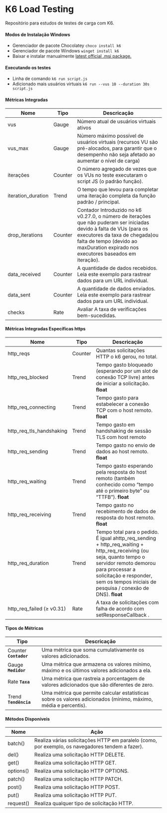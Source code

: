 # K6 Load Testing
Repositório para estudos de testes de carga com K6.

#### Modos de Instalação Windows

- Gerenciador de pacote Chocolatey
`choco install k6`
- Gerenciador de pacote Windows
`winget install k6`
- Baixar e instalar manualmente [ latest official .msi package.](https://dl.k6.io/msi/k6-latest-amd64.msi)

#### Executando os testes 

- Linha de comando
`k6 run script.js`
- Adicionado mais usuários virtuais
`k6 run --vus 10 --duration 30s script.js`

#### Métricas Integradas

| Nome    | Tipo   |Descricação  |
| ------    | ------   | ------ |
| vus       | Gauge 	     |Número atual de usuários virtuais ativos   |
|vus_max    | Gauge     |Número máximo possível de usuários virtuais (recursos VU são pré-alocados, para garantir que o desempenho não seja afetado ao aumentar o nível de carga)                                              |
|iterações       |Counter     |O número agregado de vezes que os VUs no teste executaram o script JS (o padrão função).        |
|iteration_duration	       | Trend     |O tempo que levou para completar uma iteração completa da função padrão / principal.        |
| drop_iterations	      |Counter     | Contador Introduzido no k6 v0.27.0, o número de iterações que não puderam ser iniciadas devido à falta de VUs (para os executores da taxa de chegada)ou falta de tempo (devido ao maxDuration expirado nos executores baseados em iteração).|
| data_received	      | Counter     |A quantidade de dados recebidos. Leia este exemplo para rastrear dados para um URL individual.        |
|data_sent	       | Counter    | A quantidade de dados enviados. Leia este exemplo para rastrear dados para um URL individual.       |
|checks	   |Rate     |Avaliar	A taxa de verificações bem-sucedidas.        |


#### Métricas Integradas Específicas https

| Nome    | Tipo   |Descricação  |
| ------    | ------   | ------ |
|http_reqs       |Counter      |Quantas solicitações HTTP o k6 gerou, no total.        |
|http_req_blocked	       |Trend     |Tempo gasto bloqueado (esperando por um slot de conexão TCP livre) antes de iniciar a solicitação. **float**        |
|http_req_connecting	       |Trend      |Tempo gasto para estabelecer a conexão TCP com o host remoto. **float**         |
|http_req_tls_handshaking       |Trend      |Tempo gasto em handshaking de sessão TLS com host remoto        |
|http_req_sending	       |Trend	      |Tempo gasto no envio de dados ao host remoto. **float**        |
|http_req_waiting	       |Trend   |Tempo gasto esperando pela resposta do host remoto (também conhecido como “tempo até o primeiro byte” ou “TTFB”). **float**    |
|http_req_receiving       |Trend     |Tempo gasto no recebimento de dados de resposta do host remoto. **float**      |
|http_req_duration       |Trend     |Tempo total para o pedido. É igual ahttp_req_sending + http_req_waiting + http_req_receiving (ou seja, quanto tempo o servidor remoto demorou para processar a solicitação e responder, sem os tempos iniciais de pesquisa / conexão de DNS). **float**        |
|http_req_failed (≥ v0.31)       |Rate            |A taxa de solicitações com falha de acordo com setResponseCallback . |

#### Tipos de Métricas

| Tipo   |Descricação  |
| ------   | ------ |
|Counter **`Contador`**        |Uma métrica que soma cumulativamente os valores adicionados.            |
|Gauge **`Medidor`**          |Uma métrica que armazena os valores mínimo, máximo e os últimos valores adicionados a ela.            |
|Rate **`Taxa`**	          |Uma métrica que rastreia a porcentagem de valores adicionados que são diferentes de zero.            |
|Trend **`Tendência`**	          |Uma métrica que permite calcular estatísticas sobre os valores adicionados (mínimo, máximo, média e percentis). |

#### Métodos Disponíveis
| Nome     |Ação |
| ------   | ------ |
| batch()   | Realiza várias solicitações HTTP em paralelo (como, por exemplo, os navegadores tendem a fazer).          |
| del()     | Realiza uma solicitação HTTP DELETE.          |
| get()     | Realiza uma solicitação HTTP GET.          |
| options() | Realiza uma solicitação HTTP OPTIONS.          |
| patch()   | Realiza uma solicitação HTTP PATCH.          |
| post()    | Realiza uma solicitação HTTP POST.          |
| put()     | Realiza uma solicitação HTTP PUT.          |
| request() | Realiza qualquer tipo de solicitação HTTP.          |



